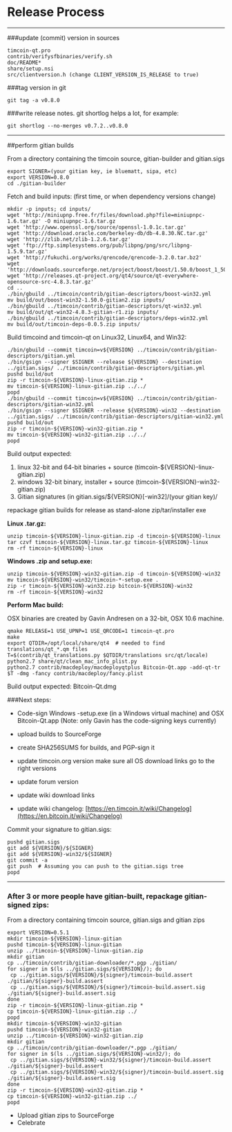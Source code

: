 Release Process
====================

* * *

###update (commit) version in sources


	timcoin-qt.pro
	contrib/verifysfbinaries/verify.sh
	doc/README*
	share/setup.nsi
	src/clientversion.h (change CLIENT_VERSION_IS_RELEASE to true)

###tag version in git

	git tag -a v0.8.0

###write release notes. git shortlog helps a lot, for example:

	git shortlog --no-merges v0.7.2..v0.8.0

* * *

##perform gitian builds

 From a directory containing the timcoin source, gitian-builder and gitian.sigs
  
	export SIGNER=(your gitian key, ie bluematt, sipa, etc)
	export VERSION=0.8.0
	cd ./gitian-builder

 Fetch and build inputs: (first time, or when dependency versions change)

	mkdir -p inputs; cd inputs/
	wget 'http://miniupnp.free.fr/files/download.php?file=miniupnpc-1.6.tar.gz' -O miniupnpc-1.6.tar.gz
	wget 'http://www.openssl.org/source/openssl-1.0.1c.tar.gz'
	wget 'http://download.oracle.com/berkeley-db/db-4.8.30.NC.tar.gz'
	wget 'http://zlib.net/zlib-1.2.6.tar.gz'
	wget 'ftp://ftp.simplesystems.org/pub/libpng/png/src/libpng-1.5.9.tar.gz'
	wget 'http://fukuchi.org/works/qrencode/qrencode-3.2.0.tar.bz2'
	wget 'http://downloads.sourceforge.net/project/boost/boost/1.50.0/boost_1_50_0.tar.bz2'
	wget 'http://releases.qt-project.org/qt4/source/qt-everywhere-opensource-src-4.8.3.tar.gz'
	cd ..
	./bin/gbuild ../timcoin/contrib/gitian-descriptors/boost-win32.yml
	mv build/out/boost-win32-1.50.0-gitian2.zip inputs/
	./bin/gbuild ../timcoin/contrib/gitian-descriptors/qt-win32.yml
	mv build/out/qt-win32-4.8.3-gitian-r1.zip inputs/
	./bin/gbuild ../timcoin/contrib/gitian-descriptors/deps-win32.yml
	mv build/out/timcoin-deps-0.0.5.zip inputs/

 Build timcoind and timcoin-qt on Linux32, Linux64, and Win32:
  
	./bin/gbuild --commit timcoin=v${VERSION} ../timcoin/contrib/gitian-descriptors/gitian.yml
	./bin/gsign --signer $SIGNER --release ${VERSION} --destination ../gitian.sigs/ ../timcoin/contrib/gitian-descriptors/gitian.yml
	pushd build/out
	zip -r timcoin-${VERSION}-linux-gitian.zip *
	mv timcoin-${VERSION}-linux-gitian.zip ../../
	popd
	./bin/gbuild --commit timcoin=v${VERSION} ../timcoin/contrib/gitian-descriptors/gitian-win32.yml
	./bin/gsign --signer $SIGNER --release ${VERSION}-win32 --destination ../gitian.sigs/ ../timcoin/contrib/gitian-descriptors/gitian-win32.yml
	pushd build/out
	zip -r timcoin-${VERSION}-win32-gitian.zip *
	mv timcoin-${VERSION}-win32-gitian.zip ../../
	popd

  Build output expected:

  1. linux 32-bit and 64-bit binaries + source (timcoin-${VERSION}-linux-gitian.zip)
  2. windows 32-bit binary, installer + source (timcoin-${VERSION}-win32-gitian.zip)
  3. Gitian signatures (in gitian.sigs/${VERSION}[-win32]/(your gitian key)/

repackage gitian builds for release as stand-alone zip/tar/installer exe

**Linux .tar.gz:**

	unzip timcoin-${VERSION}-linux-gitian.zip -d timcoin-${VERSION}-linux
	tar czvf timcoin-${VERSION}-linux.tar.gz timcoin-${VERSION}-linux
	rm -rf timcoin-${VERSION}-linux

**Windows .zip and setup.exe:**

	unzip timcoin-${VERSION}-win32-gitian.zip -d timcoin-${VERSION}-win32
	mv timcoin-${VERSION}-win32/timcoin-*-setup.exe .
	zip -r timcoin-${VERSION}-win32.zip bitcoin-${VERSION}-win32
	rm -rf timcoin-${VERSION}-win32

**Perform Mac build:**

  OSX binaries are created by Gavin Andresen on a 32-bit, OSX 10.6 machine.

	qmake RELEASE=1 USE_UPNP=1 USE_QRCODE=1 timcoin-qt.pro
	make
	export QTDIR=/opt/local/share/qt4  # needed to find translations/qt_*.qm files
	T=$(contrib/qt_translations.py $QTDIR/translations src/qt/locale)
	python2.7 share/qt/clean_mac_info_plist.py
	python2.7 contrib/macdeploy/macdeployqtplus Bitcoin-Qt.app -add-qt-tr $T -dmg -fancy contrib/macdeploy/fancy.plist

 Build output expected: Bitcoin-Qt.dmg

###Next steps:

* Code-sign Windows -setup.exe (in a Windows virtual machine) and
  OSX Bitcoin-Qt.app (Note: only Gavin has the code-signing keys currently)

* upload builds to SourceForge

* create SHA256SUMS for builds, and PGP-sign it

* update timcoin.org version
  make sure all OS download links go to the right versions

* update forum version

* update wiki download links

* update wiki changelog: [https://en.timcoin.it/wiki/Changelog](https://en.bitcoin.it/wiki/Changelog)

Commit your signature to gitian.sigs:

	pushd gitian.sigs
	git add ${VERSION}/${SIGNER}
	git add ${VERSION}-win32/${SIGNER}
	git commit -a
	git push  # Assuming you can push to the gitian.sigs tree
	popd

-------------------------------------------------------------------------

### After 3 or more people have gitian-built, repackage gitian-signed zips:

From a directory containing timcoin source, gitian.sigs and gitian zips

	export VERSION=0.5.1
	mkdir timcoin-${VERSION}-linux-gitian
	pushd timcoin-${VERSION}-linux-gitian
	unzip ../timcoin-${VERSION}-linux-gitian.zip
	mkdir gitian
	cp ../timcoin/contrib/gitian-downloader/*.pgp ./gitian/
	for signer in $(ls ../gitian.sigs/${VERSION}/); do
	 cp ../gitian.sigs/${VERSION}/${signer}/timcoin-build.assert ./gitian/${signer}-build.assert
	 cp ../gitian.sigs/${VERSION}/${signer}/timcoin-build.assert.sig ./gitian/${signer}-build.assert.sig
	done
	zip -r timcoin-${VERSION}-linux-gitian.zip *
	cp timcoin-${VERSION}-linux-gitian.zip ../
	popd
	mkdir timcoin-${VERSION}-win32-gitian
	pushd timcoin-${VERSION}-win32-gitian
	unzip ../timcoin-${VERSION}-win32-gitian.zip
	mkdir gitian
	cp ../timcoin/contrib/gitian-downloader/*.pgp ./gitian/
	for signer in $(ls ../gitian.sigs/${VERSION}-win32/); do
	 cp ../gitian.sigs/${VERSION}-win32/${signer}/timcoin-build.assert ./gitian/${signer}-build.assert
	 cp ../gitian.sigs/${VERSION}-win32/${signer}/timcoin-build.assert.sig ./gitian/${signer}-build.assert.sig
	done
	zip -r timcoin-${VERSION}-win32-gitian.zip *
	cp timcoin-${VERSION}-win32-gitian.zip ../
	popd

- Upload gitian zips to SourceForge
- Celebrate 
